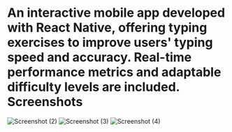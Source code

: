 An interactive mobile app developed with React Native, offering typing exercises to improve users' typing speed and accuracy. Real-time performance metrics and adaptable difficulty levels are included.
Screenshots
============
![Screenshot (2)](https://user-images.githubusercontent.com/112786913/216625175-7a1e0045-3972-4b45-99ef-c948e934eba6.png)
![Screenshot (3)](https://user-images.githubusercontent.com/112786913/216625236-e6a7d8a6-d7e8-4555-8936-d3f3c27b4f78.png)
![Screenshot (4)](https://user-images.githubusercontent.com/112786913/216625255-875cb1a7-076c-46c9-9e6c-e3182c3007bc.png)
